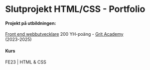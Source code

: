 # Slutprojekt HTML/CSS - Portfolio

#### Projekt på utbildningen:
[Front end webbutvecklare](https://gritacademy.se/front-end-webbutvecklare/) 200 YH-poäng - [Grit Academy](https://gritacademy.se/)  
(2023-2025)

#### Kurs
FE23 | HTML & CSS
